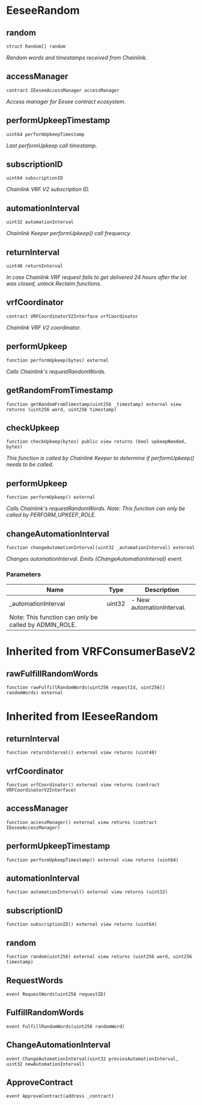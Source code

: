# EeseeRandom


## random

```solidity
struct Random[] random
```

_Random words and timestamps received from Chainlink._

## accessManager

```solidity
contract IEeseeAccessManager accessManager
```

_Access manager for Eesee contract ecosystem._

## performUpkeepTimestamp

```solidity
uint64 performUpkeepTimestamp
```

_Last performUpkeep call timestamp._

## subscriptionID

```solidity
uint64 subscriptionID
```

_Chainlink VRF V2 subscription ID._

## automationInterval

```solidity
uint32 automationInterval
```

_Chainlink Keeper performUpkeep() call frequency._

## returnInterval

```solidity
uint48 returnInterval
```

_In case Chainlink VRF request fails to get delivered 24 hours after the lot was closed, unlock Reclaim functions._

## vrfCoordinator

```solidity
contract VRFCoordinatorV2Interface vrfCoordinator
```

_Chainlink VRF V2 coordinator._

## performUpkeep

```solidity
function performUpkeep(bytes) external
```

_Calls Chainlink's requestRandomWords._

## getRandomFromTimestamp

```solidity
function getRandomFromTimestamp(uint256 _timestamp) external view returns (uint256 word, uint256 timestamp)
```

## checkUpkeep

```solidity
function checkUpkeep(bytes) public view returns (bool upkeepNeeded, bytes)
```

_This function is called by Chainlink Keeper to determine if performUpkeep() needs to be called._

## performUpkeep

```solidity
function performUpkeep() external
```

_Calls Chainlink's requestRandomWords.
Note: This function can only be called by PERFORM_UPKEEP_ROLE._

## changeAutomationInterval

```solidity
function changeAutomationInterval(uint32 _automationInterval) external
```

_Changes automationInterval. Emits {ChangeAutomationInterval} event._

### Parameters

| Name | Type | Description |
| ---- | ---- | ----------- |
| _automationInterval | uint32 | - New automationInterval. Note: This function can only be called by ADMIN_ROLE. |


# Inherited from VRFConsumerBaseV2

## rawFulfillRandomWords

```solidity
function rawFulfillRandomWords(uint256 requestId, uint256[] randomWords) external
```



# Inherited from IEeseeRandom

## returnInterval

```solidity
function returnInterval() external view returns (uint48)
```

## vrfCoordinator

```solidity
function vrfCoordinator() external view returns (contract VRFCoordinatorV2Interface)
```

## accessManager

```solidity
function accessManager() external view returns (contract IEeseeAccessManager)
```

## performUpkeepTimestamp

```solidity
function performUpkeepTimestamp() external view returns (uint64)
```

## automationInterval

```solidity
function automationInterval() external view returns (uint32)
```

## subscriptionID

```solidity
function subscriptionID() external view returns (uint64)
```

## random

```solidity
function random(uint256) external view returns (uint256 word, uint256 timestamp)
```


## RequestWords

```solidity
event RequestWords(uint256 requestID)
```

## FulfillRandomWords

```solidity
event FulfillRandomWords(uint256 randomWord)
```

## ChangeAutomationInterval

```solidity
event ChangeAutomationInterval(uint32 previosAutomationInterval, uint32 newAutomationInterval)
```

## ApproveContract

```solidity
event ApproveContract(address _contract)
```


